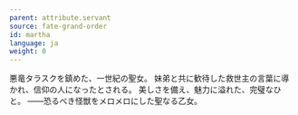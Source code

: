 ```yaml
---
parent: attribute.servant
source: fate-grand-order
id: martha
language: ja
weight: 0
---
```


悪竜タラスクを鎮めた、一世紀の聖女。
妹弟と共に歓待した救世主の言葉に導かれ、信仰の人になったとされる。
美しさを備え、魅力に溢れた、完璧なひと。
――恐るべき怪獣をメロメロにした聖なる乙女。
